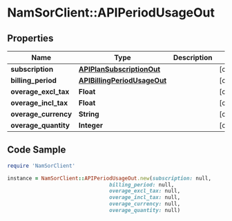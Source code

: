 # NamSorClient::APIPeriodUsageOut

## Properties
Name | Type | Description | Notes
------------ | ------------- | ------------- | -------------
**subscription** | [**APIPlanSubscriptionOut**](APIPlanSubscriptionOut.md) |  | [optional] 
**billing_period** | [**APIBillingPeriodUsageOut**](APIBillingPeriodUsageOut.md) |  | [optional] 
**overage_excl_tax** | **Float** |  | [optional] 
**overage_incl_tax** | **Float** |  | [optional] 
**overage_currency** | **String** |  | [optional] 
**overage_quantity** | **Integer** |  | [optional] 

## Code Sample

```ruby
require 'NamSorClient'

instance = NamSorClient::APIPeriodUsageOut.new(subscription: null,
                                 billing_period: null,
                                 overage_excl_tax: null,
                                 overage_incl_tax: null,
                                 overage_currency: null,
                                 overage_quantity: null)
```


